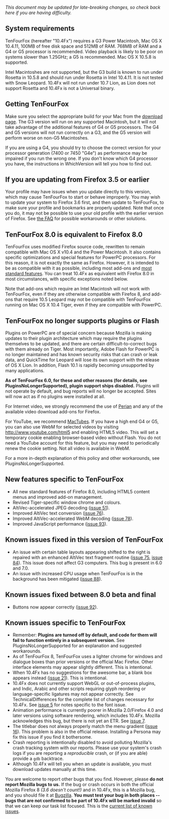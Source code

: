 _This document may be updated for late-breaking changes, so check back here if you are having difficulty._

## System requirements ##

TenFourFox (hereafter "10.4Fx") requires a G3 Power Macintosh, Mac OS X 10.4.11, 100MB of free disk space and 512MB of RAM. 768MB of RAM and a G4 or G5 processor is recommended. Video playback is likely to be poor on systems slower than 1.25GHz; a G5 is recommended. Mac OS X 10.5.8 is supported.

Intel Macintoshes are not supported, but the G3 build is known to run under Rosetta in 10.5.8 and should run under Rosetta in Intel 10.4.11. It is not tested with Snow Leopard. 10.4Fx will not run under 10.7 Lion, as Lion does not support Rosetta and 10.4Fx is not a Universal binary.

## Getting TenFourFox ##

Make sure you select the appropriate build for your Mac from the [download page](http://www.tenfourfox.com/). The G3 version will run on any supported Macintosh, but it will not take advantage of the additional features of G4 or G5 processors. The G4 and G5 versions will not run correctly on a G3, and the G5 version will perform worse on non-G5 Macintoshes.

If you are using a G4, you should try to choose the correct version for your processor generation (7400 or 7450 "G4e") as performance may be impaired if you run the wrong one. If you don't know which G4 processor you have, the instructions in WhichVersion will tell you how to find out.

## If you are updating from Firefox 3.5 or earlier ##

Your profile may have issues when you update directly to this version, which may cause TenFourFox to start or behave improperly. You may wish to update your system to Firefox 3.6 first, and then update to TenFourFox, to make sure your profile and bookmarks are properly updated. Note that once you do, it may not be possible to use your old profile with the earlier version of Firefox. See [the FAQ](AAATheFAQ.md) for possible workarounds or other solutions.

## TenFourFox 8.0 is equivalent to Firefox 8.0 ##

TenFourFox uses modified Firefox source code, rewritten to remain compatible with Mac OS X v10.4 and the Power Macintosh. It also contains specific optimizations and special features for PowerPC processors. For this reason, it is not exactly the same as Firefox. However, it is intended to be as compatible with it as possible, including most add-ons and [most standard features](TechnicalDifferences.md). You can treat 10.4Fx as equivalent with Firefox 8.0 in most circumstances, with specific exceptions noted below.

Note that add-ons which require an Intel Macintosh will not work with TenFourFox, even if they are otherwise compatible with Firefox 8, and add-ons  that require 10.5 Leopard may not be compatible with TenFourFox running on Mac OS X 10.4 Tiger, even if they are compatible with PowerPC.

## TenFourFox no longer supports plugins or Flash ##

Plugins on PowerPC are of special concern because Mozilla is making updates to their plugin architecture which may require the plugins themselves to be updated, and there are certain difficult-to-correct bugs with them already on Tiger. Most importantly, Adobe Flash for PowerPC is no longer maintained and has known security risks that can crash or leak data, and QuickTime for Leopard will lose its own support with the release of OS X Lion. In addition, Flash 10.1 is rapidly becoming unsupported by many applications.

**As of TenFourFox 6.0, for these and other reasons (for details, see PluginsNoLongerSupported), plugin support ships disabled.** Plugins will not operate by default, and bug reports will no longer be accepted. Sites will now act as if no plugins were installed at all.

For Internet video, we strongly recommend the use of [Perian](http://www.perian.org/) and any of the available video download add-ons for Firefox.

For YouTube, we recommend [MacTubes](http://macapps.web.infoseek.co.jp/mactubes/index_en.html). If you have a high end G4 or G5, you can also use WebM for selected videos by visiting http://www.youtube.com/html5 and enabling HTML5 video. This will set a temporary cookie enabling browser-based video without Flash. You do not need a YouTube account for this feature, but you may need to periodically renew the cookie setting. Not all video is available in WebM.

For a more in-depth explanation of this policy and other workarounds, see PluginsNoLongerSupported.

## New features specific to TenFourFox ##

  * All new standard features of Firefox 8.0, including HTML5 content menus and improved add-on management.
  * Revised Tiger-specific window chrome and colours.
  * AltiVec-accelerated JPEG decoding ([issue 51](https://code.google.com/p/tenfourfox/issues/detail?id=51)).
  * Improved AltiVec text conversion ([issue 76](https://code.google.com/p/tenfourfox/issues/detail?id=76)).
  * Improved AltiVec-accelerated WebM decoding ([issue 78](https://code.google.com/p/tenfourfox/issues/detail?id=78)).
  * Improved JavaScript performance ([issue 93](https://code.google.com/p/tenfourfox/issues/detail?id=93)).

## Known issues fixed in this version of TenFourFox ##

  * An issue with certain table layouts appearing shifted to the right is repaired with an enhanced AltiVec text fragment routine ([issue 75](https://code.google.com/p/tenfourfox/issues/detail?id=75), [issue 84](https://code.google.com/p/tenfourfox/issues/detail?id=84)). This issue does not affect G3 computers. This bug is present in 6.0 and 7.0.
  * An issue with increased CPU usage when TenFourFox is in the background has been mitigated ([issue 88](https://code.google.com/p/tenfourfox/issues/detail?id=88)).

## Known issues fixed between 8.0 beta and final ##

  * Buttons now appear correctly ([issue 92](https://code.google.com/p/tenfourfox/issues/detail?id=92)).

## Known issues specific to TenFourFox ##

  * Remember: **Plugins are turned off by default, and code for them will fail to function entirely in a subsequent version.** See PluginsNoLongerSupported for an explanation and suggested workarounds.
  * As of TenFourFox 8, TenFourFox uses a lighter chrome for windows and dialogue boxes than prior versions or the official Mac Firefox. Other interface elements may appear slightly different. This is intentional.
  * When 10.4Fx has no suggestions for the awesome bar, a blank box appears instead ([issue 21](https://code.google.com/p/tenfourfox/issues/detail?id=21)). This is intentional.
  * 10.4Fx does not currently support WebGL or out-of-process plugins, and Indic, Arabic and other scripts requiring glyph reordering or language-specific ligatures may not appear correctly. See TechnicalDifferences for the complete list of changes necessary for 10.4Fx. See [issue 5](https://code.google.com/p/tenfourfox/issues/detail?id=5) for notes specific to the font issue.
  * Animation performance is currently poorer in Mozilla 2.0/Firefox 4.0 and later versions using software rendering, which includes 10.4Fx. Mozilla acknowledges this bug, but there is not yet an ETR. See [issue 7](https://code.google.com/p/tenfourfox/issues/detail?id=7).
  * The titlebar does not always properly match the menu gradient ([issue 16](https://code.google.com/p/tenfourfox/issues/detail?id=16)). This problem is also in the official release. Installing a Persona may fix this issue if you find it bothersome.
  * Crash reporting is intentionally disabled to avoid polluting Mozilla's crash tracking system with our reports. Please use your system's crash logs if you are reporting a _reproducible_ crash, or (if you are able) provide a `gdb` backtrace.
  * Although 10.4Fx will tell you when an update is available, you must download updates manually at this time.

You are welcome to report other bugs that you find. However, please **do not report Mozilla bugs to us.** If the bug or crash occurs in both the official Mozilla Firefox 8 _(3.6 doesn't count!)_ and in 10.4Fx, this is a Mozilla bug, and you should file it at [Bugzilla](http://bugzilla.mozilla.org/). **You must test your bug in both places -- bugs that are not confirmed to be part of 10.4Fx will be marked invalid** so that we can keep our task list focused. This is the [current list of known issues](http://code.google.com/p/tenfourfox/issues/list).